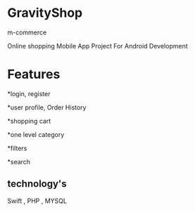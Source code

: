# GravityShop
m-commerce

Online shopping Mobile App Project For Android Development


# Features

*login, register 

*user profile, Order History

*shopping cart

*one level category

*filters

*search

## technology's

Swift , PHP , MYSQL
